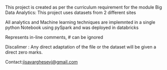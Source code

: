 This project is created as per the curriculum requirement for the module Big Data Analytics: This project uses datasets from 2 different sites

All analytics and Machine learning techniques are implemnted in a single python Notebook using pySpark and was deployed in databricks

Represents in-line comments, # can be ignored

Discalimer : Any direct adaptation of the file or the dataset will be given a direct zero marks.

Contact:jisavarghesevj@gmail.com
